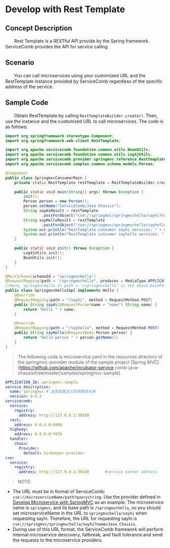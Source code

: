 # Develop with Rest Template  
## Concept Description

　　Rest Template is a RESTful API provide by the Spring framework.  ServiceComb provides the API for service calling

## Scenario

　　You can call microservices using your customized URL and the RestTemplate instance provided by ServiceComb regardless of the specific address of the service.

## Sample Code

　　Obtain RestTemplate by calling `RestTemplateBuilder.create()`. Then, use the instance and the customized URL to call microservices. The code is as follows:

```java
import org.springframework.stereotype.Component;
import org.springframework.web.client.RestTemplate;

import org.apache.servicecomb.foundation.common.utils.BeanUtils;
import org.apache.servicecomb.foundation.common.utils.Log4jUtils;
import org.apache.servicecomb.provider.springmvc.reference.RestTemplateBuilder;
import org.apache.servicecomb.samples.common.schema.models.Person;

@Component
public class SpringmvcConsumerMain {
    private static RestTemplate restTemplate = RestTemplateBuilder.create();

    public static void main(String[] args) throws Exception {
        init();
        Person person = new Person();
        person.setName("ServiceComb/Java Chassis");
        String sayHiResult = restTemplate
                .postForObject("cse://springmvc/springmvchello/sayhi?name=Java Chassis", null, String.class);
        String sayHelloResult = restTemplate
                .postForObject("cse://springmvc/springmvchello/sayhello", person, String.class);
        System.out.println("RestTemplate consumer sayhi services: " + sayHiResult);
        System.out.println("RestTemplate consumer sayhello services: " + sayHelloResult);
    }

    public static void init() throws Exception {
        Log4jUtils.init();
        BeanUtils.init();
    }
}
```

```java
@RestSchema(schemaId = "springmvcHello")
@RequestMapping(path = "/springmvchello", produces = MediaType.APPLICATION_JSON)
//Here, springmvchello in path = "/springmvchello" is the above basePath.
public class SpringmvcHelloImpl implements Hello {
    @Override
    @RequestMapping(path = "/sayhi", method = RequestMethod.POST)
    public String sayHi(@RequestParam(name = "name") String name) {
        return "Hello " + name;
    }

    @Override
    @RequestMapping(path = "/sayhello", method = RequestMethod.POST)
    public String sayHello(@RequestBody Person person) {
        return "Hello person " + person.getName();
    }
}
```
> The following code is microservice.yaml in the resources directory of the springmvc-provider module of the sample project [Spring MVC] (https://github.com/apache/incubator-service comb-java-chassis/tree/master/samples/springmvc-sample)

```yaml
APPLICATION_ID: springmvc-sample
service_description:
  name: springmvc # 这里就是定义的微服务名称
  version: 0.0.2
servicecomb:
  service:
    registry:
      address: http://127.0.0.1:30100
  rest:
    address: 0.0.0.0:8080
  highway:
    address: 0.0.0.0:7070
  handler:
    chain:
      Provider:
        default: bizkeeper-provider
cse:
  service:
    registry:
      address: http://127.0.0.1:30100		#service center address
```

> NOTE:
- The URL must be in format of ServiceComb: `cse://microserviceName/path?querystring`. Use the provider defined in [Develop Microservice with SpringMVC](/users/develop-with-springmvc/) as an example. The microservice name is `springmvc`, and its base path is `/springmvchello`, so you should set microserviceName in the URL to  `springmvchello/sayhi` when requesting sayhi. Therefore, the URL for requesting sayhi is  `cse://springmvc/springmvchello/sayhi?name=Java Chassis`.
- During use of this URL format, the ServiceComb framework will perform internal microservice descovery, fallbreak, and fault tolerance and send the requests to the microservice providers.
